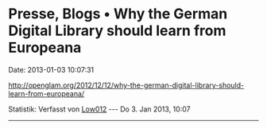 Presse, Blogs • Why the German Digital Library should learn from Europeana
==========================================================================

Date: 2013-01-03 10:07:31

<http://openglam.org/2012/12/12/why-the-german-digital-library-should-learn-from-europeana/>

Statistik: Verfasst von
[Low012](http://ddb-forum.de/memberlist.php?mode=viewprofile&u=102) ---
Do 3. Jan 2013, 10:07

------------------------------------------------------------------------

